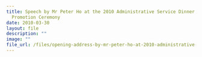 ```yaml
---
title: Speech by Mr Peter Ho at the 2010 Administrative Service Dinner and
  Promotion Ceremony
date: 2010-03-30
layout: file
description: ""
image: ""
file_url: /files/opening-address-by-mr-peter-ho-at-2010-administrative-service-dinner-and-promotion-ceremony.pdf
---
```

